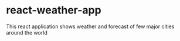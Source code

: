 # react-weather-app
This react application shows weather and forecast of few major cities around the world
